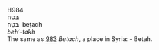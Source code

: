 <body>
  <p>H984<br>  בּטח  <br> בֶּטַח  ‎  beṭach  <br><i>beh‘-takh </i><br>The same as <a href="h0983.htm">983</a>  <i>Betach</i>, a place in Syria: - Betah.<br></p>
 </body>